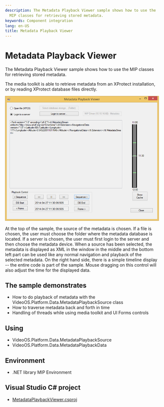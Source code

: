 ```yaml
---
description: The Metadata Playback Viewer sample shows how to use the
  MIP classes for retrieving stored metadata.
keywords: Component integration
lang: en-US
title: Metadata Playback Viewer
---
```


# Metadata Playback Viewer

The Metadata Playback Viewer sample shows how to use the MIP classes for
retrieving stored metadata.

The media toolkit is able to retrieve metadata from an XProtect
installation, or by reading XProtect database files directly.

![](MetadataPlaybackViewer1.png)

At the top of the sample, the source of the metadata is chosen. If a
file is chosen, the user must choose the folder where the metadata
database is located. If a server is chosen, the user must first login to
the server and then choose the metadata device. When a source has been
selected, the metadata is displayed as XML in the window in the middle
and the bottom left part can be used like any normal navigation and
playback of the selected metadata. On the right hand side, there is a
simple timeline display -- the entire code is part of the sample. Mouse
dragging on this control will also adjust the time for the displayed
data.

## The sample demonstrates

-   How to do playback of metadata with the
    VideoOS.Platform.Data.MetadataPlaybackSource class
-   How to traverse metadata back and forth in time
-   Handling of threads while using media toolkit and UI Forms controls

## Using

-   VideoOS.Platform.Data.MetadataPlaybackSource
-   VideoOS.Platform.Data.MetadataPlaybackData

## Environment

-   .NET library MIP Environment

## Visual Studio C\# project

-   [MetadataPlaybackViewer.csproj](javascript:openLink('..\\\\ComponentSamples\\\\MetadataPlaybackViewer\\\\MetadataPlaybackViewer.csproj');)
